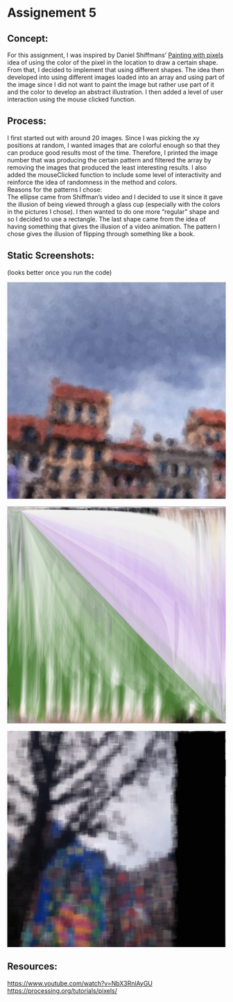# Assignement 5
## Concept:

For this assignment, I was inspired by Daniel Shiffmans’ [Painting with pixels](https://www.youtube.com/watch?v=NbX3RnlAyGU) idea of using the color of the pixel in the location to draw a certain shape. From that, I decided to implement that using different shapes. The idea then developed into using different images loaded into an array and using part of the image since I did not want to paint the image but rather use part of it and the color to develop an abstract illustration. I then added a level of user interaction using the mouse clicked function. 

## Process:

I first started out with around 20 images. Since I was picking the xy positions at random, I wanted images that are colorful enough so that they can produce good results most of the time. Therefore, I printed the image number that was producing the certain pattern and filtered the array by removing the images that produced the least interesting results. I also added the mouseClicked function to include some level of interactivity and reinforce the idea of  randomness in the method and colors. </br>
Reasons for the patterns I chose: </br> 
The ellipse came from Shiffman’s video and I decided to use it since it gave the illusion of being viewed through a glass cup (especially with the colors in the pictures I chose). I then wanted to do one more “regular” shape and so I decided to use a rectangle. The last shape came from the idea of having something that gives the illusion of a video animation. The pattern I chose gives the illusion of flipping through something like a book. 

## Static Screenshots: 

(looks better once you run the code) </br> 

![](https://github.com/LiyanIbrahim/intro-to-IM/blob/master/Octorber13/Intro1.png)

![](https://github.com/LiyanIbrahim/intro-to-IM/blob/master/Octorber13/Intro2.png)

![](https://github.com/LiyanIbrahim/intro-to-IM/blob/master/Octorber13/Intro3.png)

## Resources: 

https://www.youtube.com/watch?v=NbX3RnlAyGU </br>
https://processing.org/tutorials/pixels/ </br>
